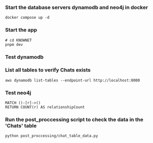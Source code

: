### Start the database servers dynamodb and neo4j in docker
```
docker compose up -d
```
### Start the app
```
# cd KNOWNET
pnpm dev
```
### Test dynamodb
### List all tables to verify Chats exists
```
aws dynamodb list-tables --endpoint-url http://localhost:8000
```

### Test neo4j
```
MATCH ()-[r]->()
RETURN COUNT(r) AS relationshipCount
```
### Run the post_proccessing script to check the data in the 'Chats' table
```
python post_proccessing/chat_table_data.py
```
